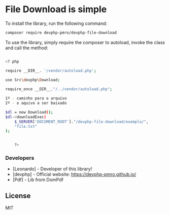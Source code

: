 # File Download is simple

To install the library, run the following command:

``` sh
composer require devphp-pmro/devphp-file-download
```

To use the library, simply require the composer to autoload, invoke the class and call the method:

``` sh

<? php

require __DIR__. '/vendor/autoload.php';

use Src\devphp\Download;
    
require_once __DIR__."/../vendor/autoload.php";

1º - caminho para o arquivo
2º - o aquivo a ser baixado 

$dl = new Download();
$dl->downloadExec(
    $_SERVER['DOCUMENT_ROOT']."/devphp-file-download/exemplo/",
    "file.txt"
);

    
    ?>
```

### Developers
* [Leonardo] - Developer of this library!
* [devphp] - Official website: <https://devphp-pmro.github.io/>
* [Pdf] - Lib from DomPdf

License
----

MIT